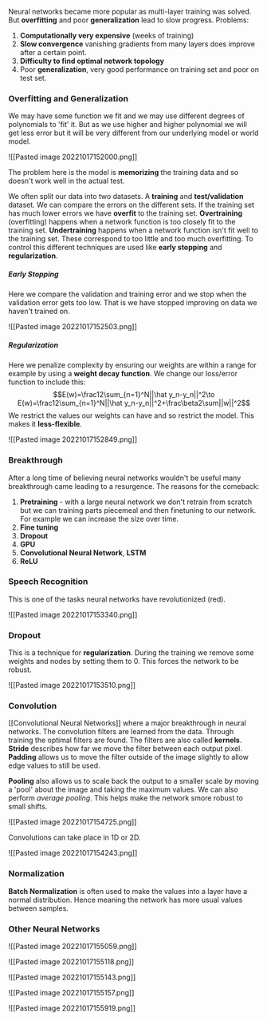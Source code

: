 Neural networks became more popular as multi-layer training was solved. But **overfitting** and poor **generalization** lead to slow progress. Problems:

1. **Computationally very expensive** (weeks of training)
2. **Slow convergence** vanishing gradients from many layers does improve after a certain point.
3. **Difficulty to find optimal network topology**
4. Poor **generalization**, very good performance on training set and poor on test set.

### Overfitting and Generalization
We may have some function we fit and we may use different degrees of polynomials to 'fit' it. But as we use higher and higher polynomial we will get less error but it will be very different from our underlying model or world model.

![[Pasted image 20221017152000.png]]

The problem here is the model is **memorizing** the training data and so doesn't work well in the actual test.

We often split our data into two datasets. A **training** and **test/validation** dataset. We can compare the errors on the different sets. If the training set has much lower errors we have **overfit** to the training set. **Overtraining** (overfitting) happens when a network function is too closely fit to the training set. **Undertraining** happens when a network function isn't fit well to the training set. These correspond to too little and too much overfitting. To control this different techniques are used like **early stopping** and **regularization**.

##### Early Stopping
Here we compare the validation and training error and we stop when the validation error gets too low. That is we have stopped improving on data we haven't trained on.

![[Pasted image 20221017152503.png]]

##### Regularization
Here we penalize complexity by ensuring our weights are within a range for example by using a **weight decay function**. We change our loss/error function to include this: $$E(w)=\frac12\sum_{n=1}^N||\hat y_n-y_n||^2\to E(w)=\frac12\sum_{n=1}^N||\hat y_n-y_n||^2+\frac\beta2\sum||w||^2$$We restrict the values our weights can have and so restrict the model. This makes it **less-flexible**.

![[Pasted image 20221017152849.png]]

### Breakthrough
After a long time of believing neural networks wouldn't be useful many breakthrough came leading to a resurgence. The reasons for the comeback:

1. **Pretraining** - with a large neural network we don't retrain from scratch but we can training parts piecemeal and then finetuning to our network. For example we can increase the size over time.
2. **Fine tuning**
3. **Dropout**
4. **GPU**
5. **Convolutional Neural Network**, **LSTM**
6. **ReLU**

### Speech Recognition
This is one of the tasks neural networks have revolutionized (red).

![[Pasted image 20221017153340.png]]

### Dropout
This is a technique for **regularization**. During the training we remove some weights and nodes by setting them to 0. This forces the network to be robust.

![[Pasted image 20221017153510.png]]

### Convolution
[[Convolutional Neural Networks]] where a major breakthrough in neural networks. The convolution filters are learned from the data. Through training the optimal filters are found. The filters are also called **kernels**. **Stride** describes how far we move the filter between each output pixel. **Padding** allows us to move the filter outside of the image slightly to allow edge values to still be used.

**Pooling** also allows us to scale back the output to a smaller scale by moving a 'pool' about the image and taking the maximum values. We can also perform *average pooling*. This helps make the network smore robust to small shifts.

![[Pasted image 20221017154725.png]]

Convolutions can take place in 1D or 2D.

![[Pasted image 20221017154243.png]]

### Normalization
**Batch Normalization** is often used to make the values into a layer have a normal distribution. Hence meaning the network has more usual values between samples.

### Other Neural Networks
![[Pasted image 20221017155059.png]]

![[Pasted image 20221017155118.png]]

![[Pasted image 20221017155143.png]]

![[Pasted image 20221017155157.png]]

![[Pasted image 20221017155919.png]]

